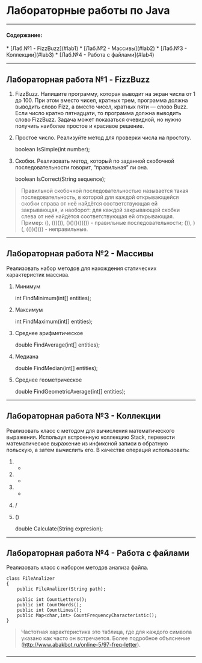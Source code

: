 <h1>Лабораторные работы по Java</h1>

***

<h4>Содержание:</h4>
*   [Лаб.№1 - FizzBuzz](#lab1)
*   [Лаб.№2 - Массивы](#lab2)
*   [Лаб.№3 - Коллекции](#lab3)
*   [Лаб.№4 - Работа с файлами](#lab4)

***

<h2 id="lab1">Лабораторная работа №1 - FizzBuzz</h2>

1) FizzBuzz. Напишите программу, которая выводит на экран числа от 1 до 100. При этом вместо чисел, кратных трем, программа должна выводить слово Fizz, а вместо чисел, кратных пяти — слово Buzz. Если число кратно пятнадцати, то программа должна выводить слово FizzBuzz. Задача может показаться очевидной, но нужно получить наиболее простое и красивое решение.

2) Простое число. Реализуйте метод для проверки числа на простоту. 

 	boolean IsSimple(int number);

3) Скобки. Реализовать метод, который по заданной скобочной последовательности говорит, “правильная” ли она.

	boolean IsCorrect(String sequence);

>Правильной скобочной последовательностью называется такая последовательность, в которой для каждой открывающейся скобки справа от неё найдётся соответствующая ей закрывающая, и наоборот: для каждой закрывающей скобки слева от неё найдётся соответствующая ей открывающая. Пример: (), (()()), ()()()()(()) - правильные последовательности; ()), )(, (())()()) - неправильные.

***

<h2 id="lab2">Лабораторная работа №2 - Массивы</h2>

Реализовать набор методов для нахождения статических характеристик массива.
1) Минимум

	int FindMinimum(int[] entities);

2) Максимум

	int FindMaximum(int[] entities);

3) Среднее арифметическое

	double FindAverage(int[] entities);

4) Медиана

	double FindMedian(int[] entities);

5) Среднее геометрическое

	double FindGeometricAverage(int[] entities);

***

<h2 id="lab3">Лабораторная работа №3 - Коллекции</h2>

Реализовать класс с методом  для вычисления математического выражения.
Используя встроенную коллекцию Stack, перевести математическое выражение из инфиксной записи в обратную польскую, а затем вычислить его.
В качестве операций использовать:
1) +
2) -
3) *
4) /
5) ()

	double Calculate(String expresion);

***

<h2 id="lab4">Лабораторная работа №4 - Работа с файлами</h2>

Реализовать класс с набором методов анализа файла.

	class FileAnalizer
	{
	    public FileAnalizer(String path);
	 
	    public int CountLetters();
	    public int CountWords();
	    public int CountLines();
	    public Map<char,int> CountFrequencyCharacteristic();
	}


>Частотная характеристика это таблица, где для каждого символа указано как часто он встречается. Более подробное объяснение (http://www.abakbot.ru/online-5/97-freq-letter).

###

***